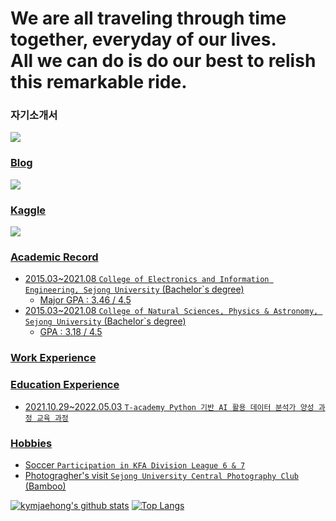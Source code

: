 # We are all traveling through time together, everyday of our lives.</br>All we can do is do our best to relish this remarkable ride. 

### 자기소개서
<a href= ""><img src= "https://img.shields.io/badge/이력서-666666?style=flat-square&logo=github&logoColor=FFFFFF"/>

### Blog
<a href= ""><img src= "https://img.shields.io/badge/블로그-666666?style=flat-square&logo=notion&logoColor=FFFFFF"/>

### Kaggle
<a href= "https://www.kaggle.com/jaehonggym"><img src= "https://img.shields.io/badge/프로필-666666?style=flat-square&logo=kaggle&logoColor=FFFFFF"/>

### Academic Record
- 2015.03~2021.08 `College of Electronics and Information Engineering, Sejong University` (Bachelor`s degree)
    - Major GPA : 3.46 / 4.5
- 2015.03~2021.08 `College of Natural Sciences, Physics & Astronomy, Sejong University` (Bachelor`s degree)
    - GPA : 3.18 / 4.5

### Work Experience

### Education Experience
- 2021.10.29~2022.05.03 `T-academy Python 기반 AI 활용 데이터 분석가 양성 과정 교육 과정`

### Hobbies
- Soccer `Participation in KFA Division League 6 & 7`
- Photogragher's visit `Sejong University Central Photography Club` (Bamboo)  

[![kymjaehong's github stats](https://github-readme-stats.vercel.app/api?username=kymjaehong&title_color=666666&text_color=666666&icon_color=666666&bg_color=FFFFFF&locale=)](https://github.com/kymjaehong)  [![Top Langs](https://github-readme-stats.vercel.app/api/top-langs/?username=kymjaehong)](https://github.com/kymjaehong/github-readme-stats)
